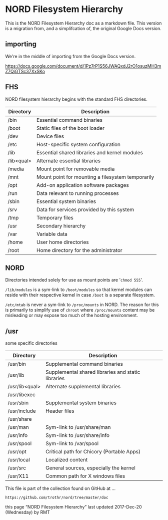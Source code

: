 # NORD Filesystem Hierarchy

This is the NORD Filesystem Hierarchy doc as a markdown file.
This version is a migration from, and a simplifcation of, the original Google Docs version.


## importing

We're in the middle of importing from the Google Docs version.

https://docs.google.com/document/d/1Pz7rP1S56JWAQxdJ2rO1osuzMH3mZ7QjGTSc37XxSKo


## FHS

NORD filesystem hierarchy begins with the standard FHS directories. 

| Directory    | Description                                          |
| ------------ | ---------------------------------------------------- |
| /bin         | Essential command binaries                           |
| /boot        | Static files of the boot loader                      |
| /dev         | Device files                                         |
| /etc         | Host-specific system configuration                   |
| /lib         | Essential shared libraries and kernel modules        |
| /lib\<qual\> | Alternate essential libraries                        |
| /media       | Mount point for removable media                      |
| /mnt         | Mount point for mounting a filesystem temporarily    |
| /opt         | Add-on application software packages                 |
| /run         | Data relevant to running processes                   |
| /sbin        | Essential system binaries                            |
| /srv         | Data for services provided by this system            |
| /tmp         | Temporary files                                      |
| /usr         | Secondary hierarchy                                  |
| /var         | Variable data                                        |
| /home        | User home directories                                |
| /root        | Home directory for the administrator                 |


## NORD

Directories intended solely for use as mount points are '`chmod 555`'. 

`/lib/modules` is a sym-link to `/boot/modules` so that kernel modules 
can reside with their respective kernel in case `/boot` is a separate filesystem. 

`/etc/mtab` is never a sym-link to `/proc/mounts` in NORD. 
The reason for this is primarily to simplify use of `chroot` 
where `/proc/mounts` content may be misleading or may expose 
too much of the hosting environment. 


## /usr

some specific directories

| Directory        | Description                                          |
| ---------------- | ---------------------------------------------------- |
| /usr/bin         | Supplemental command binaries                        |
| /usr/lib         | Supplemental shared libraries and static libraries   |
| /usr/lib\<qual\> | Alternate supplemental libraries                     |
| /usr/libexec     |                                                      |
| /usr/sbin        | Supplemental system binaries                         |
| /usr/include     | Header files                                         |
| /usr/share       |                                                      |
| /usr/man         | Sym-link to /usr/share/man                           |
| /usr/info        | Sym-link to /usr/share/info                          |
| /usr/spool       | Sym-link to /var/spool                               |
| /usr/opt         | Critical path for Chicory (Portable Apps)            |
| /usr/local       | Localized content                                    |
| /usr/src         | General sources, especially the kernel               |
| /usr/X11         | Common path for X windows files                      |









This file is part of the collection found on GitHub at ... 

    https://github.com/trothr/nord/tree/master/doc


this page “NORD Filesystem Hierarchy” last updated 2017-Dec-20 (Wednesday) by RMT


